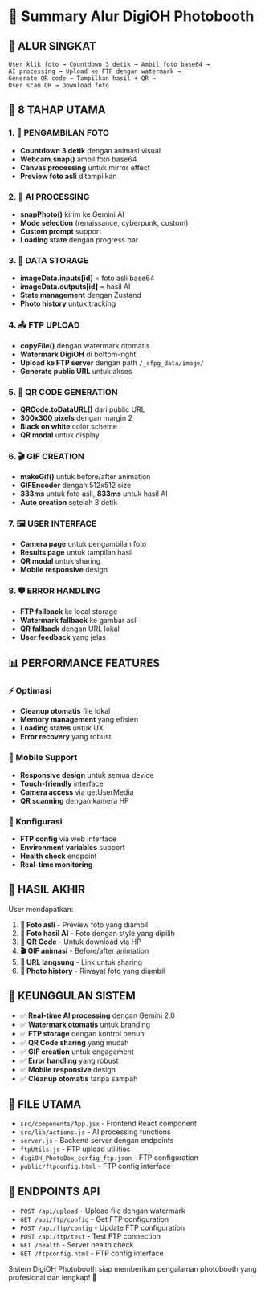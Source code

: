 # 📸 Summary Alur DigiOH Photobooth

## 🎯 **ALUR SINGKAT**

```
User klik foto → Countdown 3 detik → Ambil foto base64 → 
AI processing → Upload ke FTP dengan watermark → 
Generate QR code → Tampilkan hasil + QR → 
User scan QR → Download foto
```

## 🔄 **8 TAHAP UTAMA**

### **1. 📸 PENGAMBILAN FOTO**
- **Countdown 3 detik** dengan animasi visual
- **Webcam.snap()** ambil foto base64
- **Canvas processing** untuk mirror effect
- **Preview foto asli** ditampilkan

### **2. 🤖 AI PROCESSING**
- **snapPhoto()** kirim ke Gemini AI
- **Mode selection** (renaissance, cyberpunk, custom)
- **Custom prompt** support
- **Loading state** dengan progress bar

### **3. 💾 DATA STORAGE**
- **imageData.inputs[id]** = foto asli base64
- **imageData.outputs[id]** = hasil AI
- **State management** dengan Zustand
- **Photo history** untuk tracking

### **4. 📤 FTP UPLOAD**
- **copyFile()** dengan watermark otomatis
- **Watermark DigiOH** di bottom-right
- **Upload ke FTP server** dengan path `/_sfpg_data/image/`
- **Generate public URL** untuk akses

### **5. 📱 QR CODE GENERATION**
- **QRCode.toDataURL()** dari public URL
- **300x300 pixels** dengan margin 2
- **Black on white** color scheme
- **QR modal** untuk display

### **6. 🎬 GIF CREATION**
- **makeGif()** untuk before/after animation
- **GIFEncoder** dengan 512x512 size
- **333ms** untuk foto asli, **833ms** untuk hasil AI
- **Auto creation** setelah 3 detik

### **7. 🖼️ USER INTERFACE**
- **Camera page** untuk pengambilan foto
- **Results page** untuk tampilan hasil
- **QR modal** untuk sharing
- **Mobile responsive** design

### **8. 🛡️ ERROR HANDLING**
- **FTP fallback** ke local storage
- **Watermark fallback** ke gambar asli
- **QR fallback** dengan URL lokal
- **User feedback** yang jelas

## 📊 **PERFORMANCE FEATURES**

### **⚡ Optimasi**
- **Cleanup otomatis** file lokal
- **Memory management** yang efisien
- **Loading states** untuk UX
- **Error recovery** yang robust

### **📱 Mobile Support**
- **Responsive design** untuk semua device
- **Touch-friendly** interface
- **Camera access** via getUserMedia
- **QR scanning** dengan kamera HP

### **🔧 Konfigurasi**
- **FTP config** via web interface
- **Environment variables** support
- **Health check** endpoint
- **Real-time monitoring**

## 🎉 **HASIL AKHIR**

User mendapatkan:
1. **📸 Foto asli** - Preview foto yang diambil
2. **🎨 Foto hasil AI** - Foto dengan style yang dipilih
3. **📱 QR Code** - Untuk download via HP
4. **🎬 GIF animasi** - Before/after animation
5. **🔗 URL langsung** - Link untuk sharing
6. **💾 Photo history** - Riwayat foto yang diambil

## 🚀 **KEUNGGULAN SISTEM**

- ✅ **Real-time AI processing** dengan Gemini 2.0
- ✅ **Watermark otomatis** untuk branding
- ✅ **FTP storage** dengan kontrol penuh
- ✅ **QR Code sharing** yang mudah
- ✅ **GIF creation** untuk engagement
- ✅ **Error handling** yang robust
- ✅ **Mobile responsive** design
- ✅ **Cleanup otomatis** tanpa sampah

## 📁 **FILE UTAMA**

- `src/components/App.jsx` - Frontend React component
- `src/lib/actions.js` - AI processing functions
- `server.js` - Backend server dengan endpoints
- `ftpUtils.js` - FTP upload utilities
- `digiOH_PhotoBox_config_ftp.json` - FTP configuration
- `public/ftpconfig.html` - FTP config interface

## 🔗 **ENDPOINTS API**

- `POST /api/upload` - Upload file dengan watermark
- `GET /api/ftp/config` - Get FTP configuration
- `POST /api/ftp/config` - Update FTP configuration
- `POST /api/ftp/test` - Test FTP connection
- `GET /health` - Server health check
- `GET /ftpconfig.html` - FTP config interface

Sistem DigiOH Photobooth siap memberikan pengalaman photobooth yang profesional dan lengkap! 🎯
